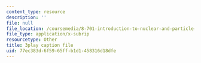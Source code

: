 ```yaml
---
content_type: resource
description: ''
file: null
file_location: /coursemedia/8-701-introduction-to-nuclear-and-particle-physics-fall-2020/77ec383d6f5965ffb1d1458316d18dfe_4lUVayy53V4.srt
file_type: application/x-subrip
resourcetype: Other
title: 3play caption file
uid: 77ec383d-6f59-65ff-b1d1-458316d18dfe
---
```


